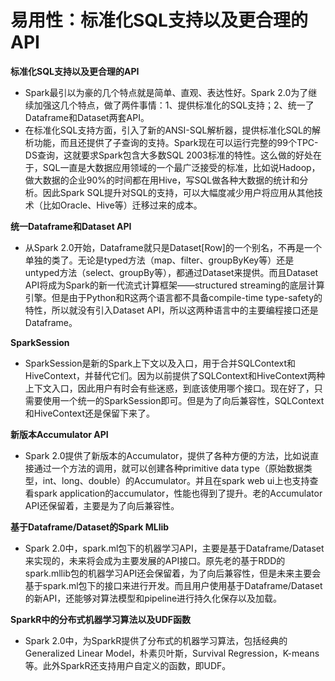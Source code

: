 # 易用性：标准化SQL支持以及更合理的API

**标准化SQL支持以及更合理的API**

- Spark最引以为豪的几个特点就是简单、直观、表达性好。Spark 2.0为了继续加强这几个特点，做了两件事情：1、提供标准化的SQL支持；2、统一了Dataframe和Dataset两套API。
- 在标准化SQL支持方面，引入了新的ANSI-SQL解析器，提供标准化SQL的解析功能，而且还提供了子查询的支持。Spark现在可以运行完整的99个TPC-DS查询，这就要求Spark包含大多数SQL 2003标准的特性。这么做的好处在于，SQL一直是大数据应用领域的一个最广泛接受的标准，比如说Hadoop，做大数据的企业90%的时间都在用Hive，写SQL做各种大数据的统计和分析。因此Spark SQL提升对SQL的支持，可以大幅度减少用户将应用从其他技术（比如Oracle、Hive等）迁移过来的成本。

**统一Dataframe和Dataset API**

- 从Spark 2.0开始，Dataframe就只是Dataset[Row]的一个别名，不再是一个单独的类了。无论是typed方法（map、filter、groupByKey等）还是untyped方法（select、groupBy等），都通过Dataset来提供。而且Dataset API将成为Spark的新一代流式计算框架——structured streaming的底层计算引擎。但是由于Python和R这两个语言都不具备compile-time type-safety的特性，所以就没有引入Dataset API，所以这两种语言中的主要编程接口还是Dataframe。

**SparkSession**

- SparkSession是新的Spark上下文以及入口，用于合并SQLContext和HiveContext，并替代它们。因为以前提供了SQLContext和HiveContext两种上下文入口，因此用户有时会有些迷惑，到底该使用哪个接口。现在好了，只需要使用一个统一的SparkSession即可。但是为了向后兼容性，SQLContext和HiveContext还是保留下来了。

**新版本Accumulator API**

- Spark 2.0提供了新版本的Accumulator，提供了各种方便的方法，比如说直接通过一个方法的调用，就可以创建各种primitive data type（原始数据类型，int、long、double）的Accumulator。并且在spark web ui上也支持查看spark application的accumulator，性能也得到了提升。老的Accumulator API还保留着，主要是为了向后兼容性。

**基于Dataframe/Dataset的Spark MLlib**

- Spark 2.0中，spark.ml包下的机器学习API，主要是基于Dataframe/Dataset来实现的，未来将会成为主要发展的API接口。原先老的基于RDD的spark.mllib包的机器学习API还会保留着，为了向后兼容性，但是未来主要会基于spark.ml包下的接口来进行开发。而且用户使用基于Dataframe/Dataset的新API，还能够对算法模型和pipeline进行持久化保存以及加载。

**SparkR中的分布式机器学习算法以及UDF函数**

- Spark 2.0中，为SparkR提供了分布式的机器学习算法，包括经典的Generalized
  Linear Model，朴素贝叶斯，Survival Regression，K-means等。此外SparkR还支持用户自定义的函数，即UDF。